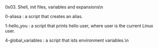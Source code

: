0x03. Shell, init files, variables and expansions\n

 0-aliasa : a  script that creates an alias. 

1-hello_you : a script that prints hello user, where user is the current Linux user.

4-global_variables : a script that ists environment variables.\n
